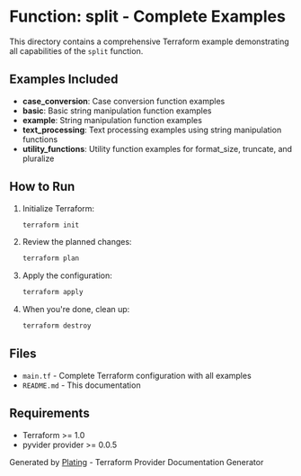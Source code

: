 # Function: split - Complete Examples

This directory contains a comprehensive Terraform example demonstrating all capabilities of the `split` function.

## Examples Included

- **case_conversion**: Case conversion function examples
- **basic**: Basic string manipulation function examples
- **example**: String manipulation function examples
- **text_processing**: Text processing examples using string manipulation functions
- **utility_functions**: Utility function examples for format_size, truncate, and pluralize

## How to Run

1. Initialize Terraform:
   ```bash
   terraform init
   ```

2. Review the planned changes:
   ```bash
   terraform plan
   ```

3. Apply the configuration:
   ```bash
   terraform apply
   ```

4. When you're done, clean up:
   ```bash
   terraform destroy
   ```

## Files

- `main.tf` - Complete Terraform configuration with all examples
- `README.md` - This documentation

## Requirements

- Terraform >= 1.0
- pyvider provider >= 0.0.5

Generated by [Plating](https://github.com/provide-io/plating) - Terraform Provider Documentation Generator
